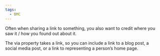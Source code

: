 ```yaml
---
tags:
  - BMC
---
```

Often when sharing a link to something, you also want to credit where you saw it / how you found out about it. 

The via property takes a link, so you can include a link to a blog post, a social media post, or a link to representing a person’s home page. 